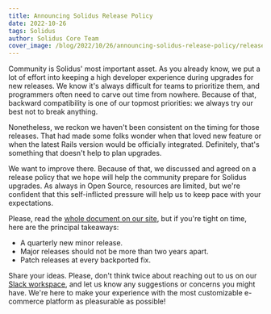 ```yaml
---
title: Announcing Solidus Release Policy
date: 2022-10-26
tags: Solidus
author: Solidus Core Team
cover_image: /blog/2022/10/26/announcing-solidus-release-policy/release-policy.jpg
---
```

Community is Solidus' most important asset. As you already know, we put a lot
of effort into keeping a high developer experience during upgrades for new
releases. We know it's always difficult for teams to prioritize them, and
programmers often need to carve out time from nowhere. Because of that,
backward compatibility is one of our topmost priorities: we always try our best
not to break anything.

Nonetheless, we reckon we haven't been consistent on the timing for those
releases. That had made some folks wonder when that loved new feature or when
the latest Rails version would be officially integrated. Definitely, that's
something that doesn't help to plan upgrades.

We want to improve there. Because of that, we discussed and agreed on a release
policy that we hope will help the community prepare for Solidus upgrades. As
always in Open Source, resources are limited, but we're confident that this
self-inflicted pressure will help us to keep pace with your expectations.

Please, read the [whole document on our
site](https://solidus.io/release_policy/), but if you're tight on time, here
are the principal takeaways:

- A quarterly new minor release.
- Major releases should not be more than two years apart.
- Patch releases at every backported fix.

Share your ideas. Please, don't think twice about reaching out to us on our
[Slack workspace](http://slack.solidus.io/), and let us know any suggestions or
concerns you might have. We're here to make your experience with the most
customizable e-commerce platform as pleasurable as possible!
